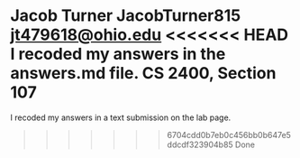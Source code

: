 Jacob Turner
JacobTurner815
jt479618@ohio.edu
<<<<<<< HEAD
I recoded my answers in the answers.md file.
CS 2400, Section 107
=======
I recoded my answers in a text submission on the lab page.
>>>>>>> 6704cdd0b7eb0c456bb0b647e5ddcdf323904b85
Done
